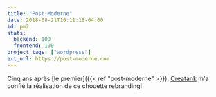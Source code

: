```yaml
---
title: "Post Moderne"
date: 2018-08-21T16:11:18-04:00
id: pm2
stats:
  backend: 100
  frontend: 100
project_tags: ["wordpress"]
ext_url: https://post-moderne.com
---
```


Cinq ans après [le premier]({{< ref "post-moderne" >}}), [Creatank](https://www.creatank.com/) m'a confié la réalisation de ce chouette rebranding!